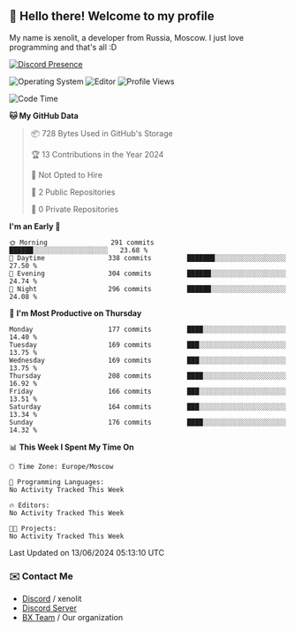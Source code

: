 ## :wave: Hello there! Welcome to my profile

My name is xenolit, a developer from Russia, Moscow. I just love programming and that's all :D

[![Discord Presence](https://lanyard.cnrad.dev/api/982885434315120653)](https://discord.com/users/982885434315120653)

![Operating System](https://img.shields.io/badge/OS-Mac%20OS%20-informational?style=for-the-badge&logo=MacOS&logoColor=white&color=007ec6)
![Editor](https://img.shields.io/badge/Editor-JetBrains%20IDEs-informational?style=for-the-badge&logo=JetBrains&logoColor=white&color=007ec6)
![Profile Views](https://komarev.com/ghpvc/?username=Xenolit&color=blue&style=for-the-badge)

<!--START_SECTION:waka-->
![Code Time](http://img.shields.io/badge/Code%20Time-28%20hrs%2054%20mins-blue)

**🐱 My GitHub Data** 

> 📦 728 Bytes Used in GitHub's Storage 
 > 
> 🏆 13 Contributions in the Year 2024
 > 
> 🚫 Not Opted to Hire
 > 
> 📜 2 Public Repositories 
 > 
> 🔑 0 Private Repositories 
 > 
**I'm an Early 🐤** 

```text
🌞 Morning                291 commits         ██████░░░░░░░░░░░░░░░░░░░   23.68 % 
🌆 Daytime                338 commits         ███████░░░░░░░░░░░░░░░░░░   27.50 % 
🌃 Evening                304 commits         ██████░░░░░░░░░░░░░░░░░░░   24.74 % 
🌙 Night                  296 commits         ██████░░░░░░░░░░░░░░░░░░░   24.08 % 
```
📅 **I'm Most Productive on Thursday** 

```text
Monday                   177 commits         ████░░░░░░░░░░░░░░░░░░░░░   14.40 % 
Tuesday                  169 commits         ███░░░░░░░░░░░░░░░░░░░░░░   13.75 % 
Wednesday                169 commits         ███░░░░░░░░░░░░░░░░░░░░░░   13.75 % 
Thursday                 208 commits         ████░░░░░░░░░░░░░░░░░░░░░   16.92 % 
Friday                   166 commits         ███░░░░░░░░░░░░░░░░░░░░░░   13.51 % 
Saturday                 164 commits         ███░░░░░░░░░░░░░░░░░░░░░░   13.34 % 
Sunday                   176 commits         ████░░░░░░░░░░░░░░░░░░░░░   14.32 % 
```


📊 **This Week I Spent My Time On** 

```text
🕑︎ Time Zone: Europe/Moscow

💬 Programming Languages: 
No Activity Tracked This Week

🔥 Editors: 
No Activity Tracked This Week

🐱‍💻 Projects: 
No Activity Tracked This Week
```


 Last Updated on 13/06/2024 05:13:10 UTC
<!--END_SECTION:waka-->

### ✉️ Contact Me

- [Discord](https://discord.com/users/982885434315120653) / xenolit
- [Discord Server](https://discord.gg/p7cxhw7E2M)
- [BX Team](https://github.com/BX-Team) / Our organization

